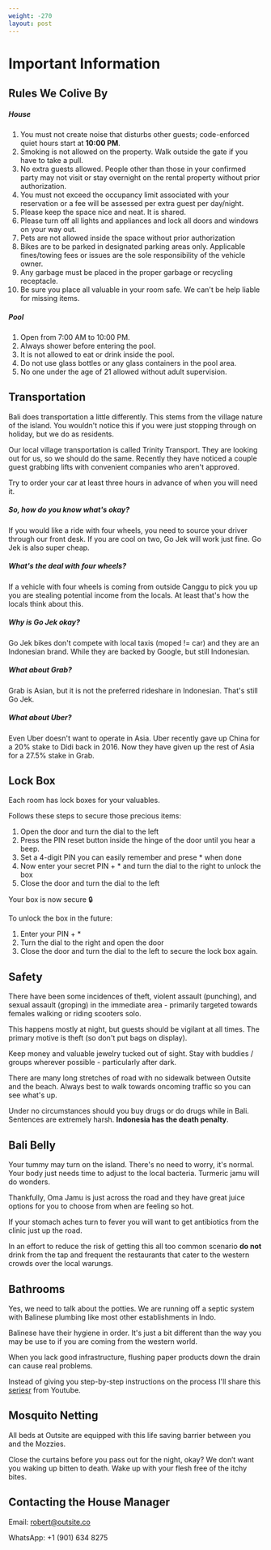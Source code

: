```yaml
---
weight: -270
layout: post
---
```


# Important Information

## Rules We Colive By

##### House
1. You must not create noise that disturbs other guests; code-enforced quiet hours start at **10:00 PM**. 
2. Smoking is not allowed on the property. Walk outside the gate if you have to take a pull.
3. No extra guests allowed. People other than those in your confirmed party may not visit or stay overnight on the rental property without prior authorization.
4. You must not exceed the occupancy limit associated with your reservation or a fee will be assessed per extra guest per day/night.
5. Please keep the space nice and neat. It is shared.
6. Please turn off all lights and appliances and lock all doors and windows on your way out. 
7. Pets are not allowed inside the space without prior authorization
8. Bikes are to be parked in designated parking areas only. Applicable fines/towing fees or issues are the sole responsibility of the vehicle owner. 
9. Any garbage must be placed in the proper garbage or recycling receptacle.
10. Be sure you place all valuable in your room safe. We can't be help liable for missing items.

##### Pool
1. Open from 7:00 AM to 10:00 PM.
2. Always shower before entering the pool.
3. It is not allowed to eat or drink inside the pool.
4. Do not use glass bottles or any glass containers in the pool area.
5. No one under the age of 21 allowed without adult supervision.

## Transportation

Bali does transportation a little differently. This stems from the village nature of the island. You wouldn't notice this if you were just stopping through on holiday, but we do as residents.

Our local village transportation is called Trinity Transport. They are looking out for us, so we should do the same. Recently they have noticed a couple guest grabbing lifts with convenient companies who aren't approved.

Try to order your car at least three hours in advance of when you will need it.

##### So, how do you know what's okay?

If you would like a ride with four wheels, you need to source your driver through our front desk. If you are cool on two, Go Jek will work just fine. Go Jek is also super cheap.

##### What's the deal with four wheels?

If a vehicle with four wheels is coming from outside Canggu to pick you up you are stealing potential income from the locals. At least that's how the locals think about this.

##### Why is Go Jek okay?

Go Jek bikes don't compete with local taxis (moped != car) and they are an Indonesian brand. While they are backed by Google, but still Indonesian.

##### What about Grab?

Grab is Asian, but it is not the preferred rideshare in Indonesian. That's still Go Jek.

##### What about Uber?

Even Uber doesn't want to operate in Asia. Uber recently gave up China for a 20% stake to Didi back in 2016. Now they have given up the rest of Asia for a 27.5% stake in Grab.

## Lock Box

Each room has lock boxes for your valuables.

Follows these steps to secure those precious items:

1. Open the door and turn the dial to the left
2. Press the PIN reset button inside the hinge of the door until you hear a beep.
3. Set a 4-digit PIN you can easily remember and prese * when done
4. Now enter your secret PIN + * and turn the dial to the right to unlock the box
5. Close the door and turn the dial to the left

Your box is now secure 🔒

To unlock the box in the future:

1. Enter your PIN + *
2. Turn the dial to the right and open the door
3. Close the door and turn the dial to the left to secure the lock box again.

## Safety

There have been some incidences of theft, violent assault (punching), and sexual assault (groping) in the immediate area - primarily targeted towards females walking or riding scooters solo.

This happens mostly at night, but guests should be vigilant at all times. The primary motive is theft (so don't put bags on display).

Keep money and valuable jewelry tucked out of sight. Stay with buddies / groups wherever possible - particularly after dark.

There are many long stretches of road with no sidewalk between Outsite and the beach. Always best to walk towards oncoming traffic so you can see what's up.

Under no circumstances should you buy drugs or do drugs while in Bali. Sentences are extremely harsh. **Indonesia has the death penalty**.

## Bali Belly

Your tummy may turn on the island. There's no need to worry, it's normal. Your body just needs time to adjust to the local bacteria. Turmeric jamu will do wonders.

Thankfully, Oma Jamu is just across the road and they have great juice options for you to choose from when are feeling so hot.

If your stomach aches turn to fever you will want to get antibiotics from the clinic just up the road.

In an effort to reduce the risk of getting this all too common scenario **do not** drink from the tap and frequent the restaurants that cater to the western crowds over the local warungs.

## Bathrooms

Yes, we need to talk about the potties. We are running off a septic system with Balinese plumbing like most other establishments in Indo.

Balinese have their hygiene in order. It's just a bit different than the way you may be use to if you are coming from the western world.

When you lack good infrastructure, flushing paper products down the drain can cause real problems.

Instead of giving you step-by-step instructions on the process I'll share this [seriesr](https://www.youtube.com/results?search_query=bum+gun) from Youtube.

## Mosquito Netting
All beds at Outsite are equipped with this life saving barrier between you and the Mozzies.

Close the curtains before you pass out for the night, okay? We don’t want you waking up bitten to death. Wake up with your flesh free of the itchy bites.

## Contacting the House Manager

Email: [robert@outsite.co](mailto:robert@outsite.co)

WhatsApp: +1 (901) 634 8275